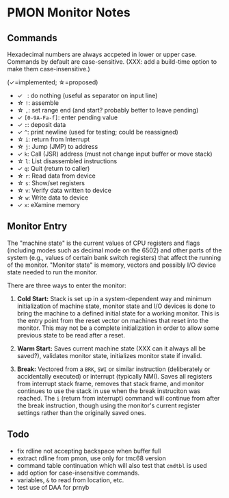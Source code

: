 PMON Monitor Notes
==================


Commands
--------

Hexadecimal numbers are always accpeted in lower or upper case. Commands by
default are case-sensitive. (XXX: add a build-time option to make them
case-insensitive.)

(✓=implemented; ☆=proposed)

- ✓ ` `: do nothing (useful as separator on input line)
- ☆ `!`: assemble
- ☆ `,`: set range end (and start? probably better to leave pending)
- ✓ `[0-9A-Fa-f]`: enter pending value
- ✓ `:`: deposit data
- ✓ `^`: print newline (used for testing; could be reassigned)
- ☆ `i`: return from Interrupt
- ☆ `j`: Jump (JMP) to address
- ✓ `k`: Call (JSR) address (must not change input buffer or move stack)
- ☆ `l`: List disassembled instructions
- ✓ `q`: Quit (return to caller)
- ☆ `r`: Read data from device
- ☆ `s`: Show/set registers
- ☆ `v`: Verify data written to device
- ☆ `w`: Write data to device
- ✓ `x`: eXamine memory


Monitor Entry
-------------

The "machine state" is the current values of CPU registers and flags
(including modes such as decimal mode on the 6502) and other parts of the
system (e.g., values of certain bank switch registers) that affect the
running of the monitor. "Monitor state" is memory, vectors and possibly I/O
device state needed to run the monitor.

There are three ways to enter the monitor:

1. __Cold Start:__ Stack is set up in a system-dependent way and minimum
   initialization of machine state, monitor state and I/O devices is done
   to bring the machine to a defined initial state for a working monitor.
   This is the entry point from the reset vector on machines that reset
   into the monitor. This may not be a complete initialization in order to
   allow some previous state to be read after a reset.

2. __Warm Start:__ Saves current machine state (XXX can it always all be
   saved?), validates monitor state, initializes monitor state if invalid.

3. __Break:__ Vectored from a `BRK`, `SWI` or similar instruction
   (deliberately or accidentally executed) or interrupt (typically NMI).
   Saves all registers from interrupt stack frame, removes that stack
   frame, and monitor continues to use the stack in use when the break
   instruciton was reached. The `i` (return from interrupt) command will
   continue from after the break instruction, though using the monitor's
   current register settings rather than the originally saved ones.


Todo
----

- fix rdline not accepting backspace when buffer full
- extract rdline from pmon, use only for tmc68 version
- command table continuation which will also test that `cmdtbl` is used
- add option for case-insensitive commands.
- variables, `&` to read from location, etc.
- test use of DAA for prnyb
